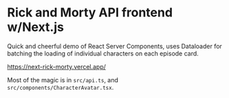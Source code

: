# Rick and Morty API frontend w/Next.js

Quick and cheerful demo of React Server Components, uses Dataloader for batching the loading of individual characters on each episode card.

https://next-rick-morty.vercel.app/

Most of the magic is in `src/api.ts`, and `src/components/CharacterAvatar.tsx`.
